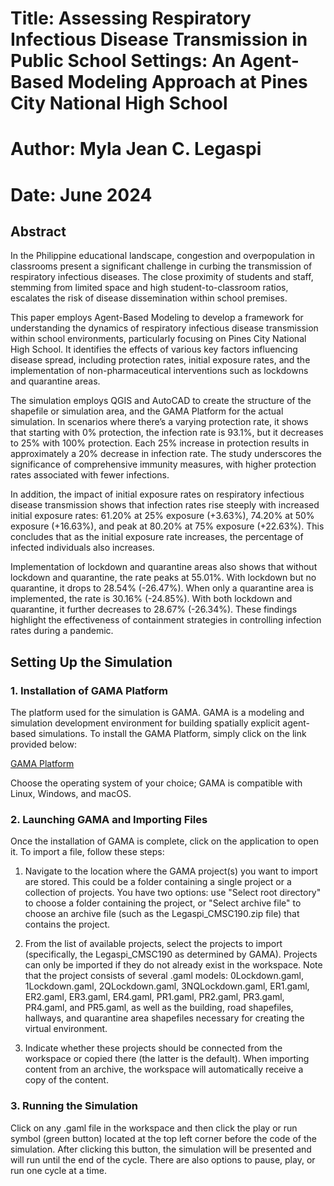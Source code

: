 # Title: Assessing Respiratory Infectious Disease Transmission in Public School Settings: An Agent-Based Modeling Approach at Pines City National High School

# Author: Myla Jean C. Legaspi

# Date: June 2024

## Abstract

In the Philippine educational landscape, congestion and overpopulation in classrooms present a significant challenge in curbing the transmission of respiratory infectious diseases. The close proximity of students and staff, stemming from limited space and high student-to-classroom ratios, escalates the risk of disease dissemination within school premises.

This paper employs Agent-Based Modeling to develop a framework for understanding the dynamics of respiratory infectious disease transmission within school environments, particularly focusing on Pines City National High School. It identifies the effects of various key factors influencing disease spread, including protection rates, initial exposure rates, and the implementation of non-pharmaceutical interventions such as lockdowns and quarantine areas.

The simulation employs QGIS and AutoCAD to create the structure of the shapefile or simulation area, and the GAMA Platform for the actual simulation. In scenarios where there’s a varying protection rate, it shows that starting with 0% protection, the infection rate is 93.1%, but it decreases to 25% with 100% protection. Each 25% increase in protection results in approximately a 20% decrease in infection rate. The study underscores the significance of comprehensive immunity measures, with higher protection rates associated with fewer infections.

In addition, the impact of initial exposure rates on respiratory infectious disease transmission shows that infection rates rise steeply with increased initial exposure rates: 61.20% at 25% exposure (+3.63%), 74.20% at 50% exposure (+16.63%), and peak at 80.20% at 75% exposure (+22.63%). This concludes that as the initial exposure rate increases, the percentage of infected individuals also increases.

Implementation of lockdown and quarantine areas also shows that without lockdown and quarantine, the rate peaks at 55.01%. With lockdown but no quarantine, it drops to 28.54% (-26.47%). When only a quarantine area is implemented, the rate is 30.16% (-24.85%). With both lockdown and quarantine, it further decreases to 28.67% (-26.34%). These findings highlight the effectiveness of containment strategies in controlling infection rates during a pandemic.

## Setting Up the Simulation

### 1. Installation of GAMA Platform

The platform used for the simulation is GAMA. GAMA is a modeling and simulation development environment for building spatially explicit agent-based simulations. To install the GAMA Platform, simply click on the link provided below:

[GAMA Platform](https://gama-platform.org)

Choose the operating system of your choice; GAMA is compatible with Linux, Windows, and macOS.

### 2. Launching GAMA and Importing Files

Once the installation of GAMA is complete, click on the application to open it. To import a file, follow these steps:

1. Navigate to the location where the GAMA project(s) you want to import are stored. This could be a folder containing a single project or a collection of projects. You have two options: use "Select root directory" to choose a folder containing the project, or "Select archive file" to choose an archive file (such as the Legaspi_CMSC190.zip file) that contains the project.
   
2. From the list of available projects, select the projects to import (specifically, the Legaspi_CMSC190 as determined by GAMA). Projects can only be imported if they do not already exist in the workspace. Note that the project consists of several .gaml models: 0Lockdown.gaml, 1Lockdown.gaml, 2QLockdown.gaml, 3NQLockdown.gaml, ER1.gaml, ER2.gaml, ER3.gaml, ER4.gaml, PR1.gaml, PR2.gaml, PR3.gaml, PR4.gaml, and PR5.gaml, as well as the building, road shapefiles, hallways, and quarantine area shapefiles necessary for creating the virtual environment.

3. Indicate whether these projects should be connected from the workspace or copied there (the latter is the default). When importing content from an archive, the workspace will automatically receive a copy of the content.

### 3. Running the Simulation

Click on any .gaml file in the workspace and then click the play or run symbol (green button) located at the top left corner before the code of the simulation. After clicking this button, the simulation will be presented and will run until the end of the cycle. There are also options to pause, play, or run one cycle at a time.

